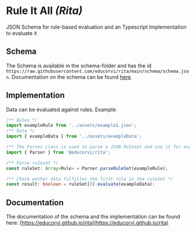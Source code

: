 # Rule It All _(Rita)_

JSON Schema for rule-based evaluation and an Typescript Implementation to evaluate it

## Schema

The Schema is available in the schema-folder and has the id `https://raw.githubusercontent.com/educorvi/rita/main/schema/schema.json`.
Documentation on the schema can be found [here](https://educorvi.github.io/rita/schema/#/).

## Implementation

Data can be evaluated against rules. Example:

```typescript
/** Rules */
import exampleRule from '../assets/example1.json';
/** Data */
import { exampleData } from '../assets/exampleData';

/** The Parser class is used to parse a JSON Ruleset and use it for evaluation */
import { Parser } from '@educorvi/rita';

/** Parse ruleset */
const ruleSet: Array<Rule> = Parser.parseRuleSet(exampleRule);

/** Check wether data fulfilles the first rule in the ruleSet */
const result: boolean = ruleSet[0].evaluate(exampleData);
```

## Documentation

The documentation of the schema and the implementation can be found here: [https://educorvi.github.io/rita](https://educorvi.github.io/rita)
